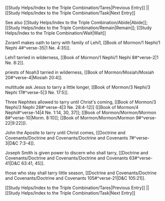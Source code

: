 [[Study Helps/Index to the Triple Combination/Tares|Previous Entry]]  ||  [[Study Helps/Index to the Triple Combination/Task|Next Entry]]

 See also [[Study Helps/Index to the Triple Combination/Abide|Abide]]; [[Study Helps/Index to the Triple Combination/Remain|Remain]]; [[Study Helps/Index to the Triple Combination/Wait|Wait]]

 Zoram1 makes oath to tarry with family of Lehi1, [[Book of Mormon/1 Nephi/1 Nephi 4#^verse-35|1 Ne. 4:35]].

 Lehi1 tarried in wilderness, [[Book of Mormon/1 Nephi/1 Nephi 8#^verse-2|1 Ne. 8:2]].

 priests of Noah3 tarried in wilderness, [[Book of Mormon/Mosiah/Mosiah 20#^verse-4|Mosiah 20:4]].

 multitude ask Jesus to tarry a little longer, [[Book of Mormon/3 Nephi/3 Nephi 17#^verse-5|3 Ne. 17:5]].

 Three Nephites allowed to tarry until Christ's coming, [[Book of Mormon/3 Nephi/3 Nephi 28#^verse-4|3 Ne. 28:4-12]] ([[Book of Mormon/4 Nephi#^verse-14|4 Ne. 1:14, 30, 37]]; [[Book of Mormon/Mormon/Mormon 8#^verse-10|Morm. 8:10]]; [[Book of Mormon/Mormon/Mormon 9#^verse-22|9:22]]).

 John the Apostle to tarry until Christ comes, [[Doctrine and Covenants/Doctrine and Covenants/Doctrine and Covenants 7#^verse-3|D&C 7:3-4]].

 Joseph Smith is given power to discern who shall tarry, [[Doctrine and Covenants/Doctrine and Covenants/Doctrine and Covenants 63#^verse-41|D&C 63:41, 45]].

 those who stay shall tarry little season, [[Doctrine and Covenants/Doctrine and Covenants/Doctrine and Covenants 105#^verse-21|D&C 105:21]].

[[Study Helps/Index to the Triple Combination/Tares|Previous Entry]]  ||  [[Study Helps/Index to the Triple Combination/Task|Next Entry]]